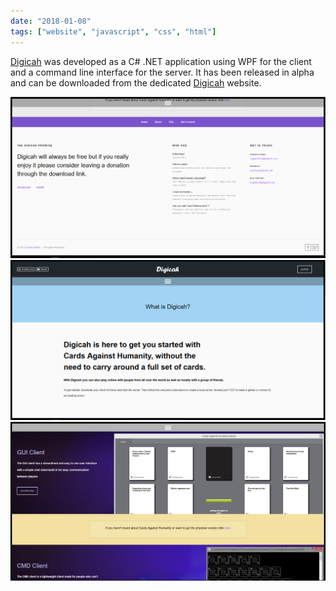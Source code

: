 ```yaml
---
date: "2018-01-08"
tags: ["website", "javascript", "css", "html"]
---
```


[Digicah] was developed as a C# .NET application using WPF for the client and a command line interface for the server.
It has been released in alpha and can be downloaded from the dedicated [Digicah] website.

![](/cdn/images/digicahA.PNG "Digicah website footer")
![](/cdn/images/digicahB.PNG "Digicah website about page")
![](/cdn/images/digicahC.PNG "Digicah website client preview page")

<!--- reference links --->
[digicah]: <digicah.com>
